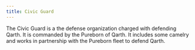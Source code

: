 ```yaml
---
title: Civic Guard
---
```


The Civic Guard is a the defense organization charged with defending Qarth. It is commanded by the Pureborn of Qarth. It includes some camelry and works in partnership with the Pureborn fleet to defend Qarth.


